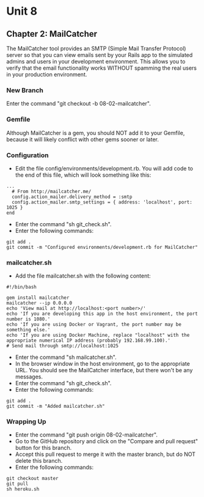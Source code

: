 # Unit 8
## Chapter 2: MailCatcher

The MailCatcher tool provides an SMTP (Simple Mail Transfer Protocol) server so that you can view emails sent by your Rails app to the simulated admins and users in your development environment.  This allows you to verify that the email functionality works WITHOUT spamming the real users in your production environment.

### New Branch
Enter the command "git checkout -b 08-02-mailcatcher".

### Gemfile
Although MailCatcher is a gem, you should NOT add it to your Gemfile, because it will likely conflict with other gems sooner or later.

### Configuration
* Edit the file config/environments/development.rb.  You will add code to the end of this file, which will look something like this:
```
...
  # From http://mailcatcher.me/
  config.action_mailer.delivery_method = :smtp
  config.action_mailer.smtp_settings = { address: 'localhost', port: 1025 }
end
```
* Enter the command "sh git_check.sh".
* Enter the following commands:
```
git add .
git commit -m "Configured environments/development.rb for MailCatcher"
```
### mailcatcher.sh
* Add the file mailcatcher.sh with the following content:
```
#!/bin/bash

gem install mailcatcher
mailcatcher --ip 0.0.0.0
echo 'View mail at http://localhost:<port number>/'
echo 'If you are developing this app in the host environment, the port number is 1080.'
echo 'If you are using Docker or Vagrant, the port number may be something else.'
echo 'If you are using Docker Machine, replace "localhost" with the appropriate numerical IP address (probably 192.168.99.100).'
# Send mail through smtp://localhost:1025
```
* Enter the command "sh mailcatcher.sh".
* In the browser window in the host environment, go to the appropriate URL.  You should see the MailCatcher interface, but there won't be any messages.
* Enter the command "sh git_check.sh".
* Enter the following commands:
```
git add .
git commit -m "Added mailcatcher.sh"
```

### Wrapping Up
* Enter the command "git push origin 08-02-mailcatcher".
* Go to the GitHub repository and click on the "Compare and pull request" button for this branch.
* Accept this pull request to merge it with the master branch, but do NOT delete this branch.
* Enter the following commands:
```
git checkout master
git pull
sh heroku.sh
```
